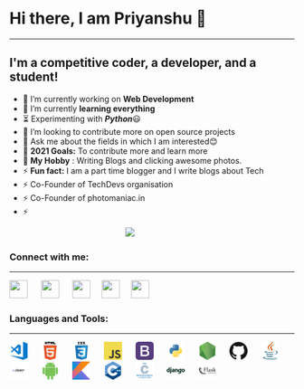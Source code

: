 # Hi there, I am Priyanshu 👋

---

## I'm a competitive coder, a developer, and a student!


- 🔭 I’m currently working on **Web Development**
- 🌱 I’m currently **learning everything**
- ⏳  Experimenting with ***Python***😃
- 👯 I’m looking to contribute more on open source projects
- 💬 Ask me about the fields in which I am interested😊
- 🥅 **2021 Goals:** To contribute more and learn more
- 💖 **My Hobby** : Writing Blogs and clicking awesome photos.
- ⚡ **Fun fact:** I am a part time blogger and I write blogs about Tech 
- ⚡ Co-Founder of TechDevs organisation
- ⚡ Co-Founder of photomaniac.in
- ⚡  

<!--
- 🤔 I’m looking for help with ...
-->

<!--
- 📫 How to reach me: ...
- 😄 Pronouns: ...
-->

&nbsp; &nbsp;&nbsp;&nbsp; &nbsp;&nbsp;&nbsp; &nbsp;&nbsp;&nbsp; &nbsp;&nbsp;&nbsp; &nbsp;&nbsp;&nbsp; &nbsp;&nbsp;&nbsp; &nbsp;&nbsp;&nbsp; &nbsp;&nbsp;&nbsp; &nbsp;&nbsp;&nbsp; &nbsp;&nbsp;&nbsp; &nbsp;&nbsp;&nbsp; &nbsp;&nbsp;&nbsp; &nbsp;&nbsp;<img src="https://www.animatedimages.org/data/media/56/animated-computer-image-0019.gif" height = "400">


### Connect with me:
---
[<img height="32" width="32" src="https://cdn.jsdelivr.net/npm/simple-icons@v3/icons/facebook.svg" />](https://www.facebook.com/priyanshu.chatterjee.357/) &nbsp; &nbsp;&nbsp; [<img height="32" width="32" src="https://cdn.jsdelivr.net/npm/simple-icons@v3/icons/quora.svg" />](https://www.quora.com/profile/Priyanshu-Chatterjee-23) &nbsp; &nbsp;&nbsp; [<img height="32" width="32" src="https://cdn.jsdelivr.net/npm/simple-icons@v3/icons/linkedin.svg" />](https://www.linkedin.com/in/priyanshu-chatterjee-3a3653191/) &nbsp; &nbsp;&nbsp;[<img height="32" width="32" src="https://cdn.jsdelivr.net/npm/simple-icons@v3/icons/instagram.svg" />](https://www.instagram.com/priyanshuchatterjee01/) &nbsp; &nbsp;&nbsp;[<img height="32" width="32" src="https://cdn.jsdelivr.net/npm/simple-icons@v3/icons/twitter.svg" />](https://twitter.com/Priyans91833614)



### Languages and Tools:

---

<img height="32" width="32" src="https://raw.githubusercontent.com/github/explore/80688e429a7d4ef2fca1e82350fe8e3517d3494d/topics/visual-studio-code/visual-studio-code.png" /> &nbsp; &nbsp;&nbsp; <img height="32" width="32" src="https://raw.githubusercontent.com/github/explore/80688e429a7d4ef2fca1e82350fe8e3517d3494d/topics/html/html.png" /> &nbsp; &nbsp;&nbsp; <img height="32" width="32" src="https://raw.githubusercontent.com/github/explore/80688e429a7d4ef2fca1e82350fe8e3517d3494d/topics/css/css.png" /> &nbsp; &nbsp;&nbsp; <img height="32" width="32" src="https://raw.githubusercontent.com/github/explore/80688e429a7d4ef2fca1e82350fe8e3517d3494d/topics/javascript/javascript.png" /> &nbsp; &nbsp;&nbsp; <img height="32" width="32" src="https://raw.githubusercontent.com/github/explore/80688e429a7d4ef2fca1e82350fe8e3517d3494d/topics/bootstrap/bootstrap.png" /> &nbsp; &nbsp;&nbsp; <img height="32" width="32" src="https://raw.githubusercontent.com/github/explore/80688e429a7d4ef2fca1e82350fe8e3517d3494d/topics/python/python.png" /> &nbsp; &nbsp;&nbsp; <img height="32" width="32" src="https://raw.githubusercontent.com/github/explore/80688e429a7d4ef2fca1e82350fe8e3517d3494d/topics/nodejs/nodejs.png" /> &nbsp; &nbsp;&nbsp; <img height="32" width="32" src="https://raw.githubusercontent.com/github/explore/78df643247d429f6cc873026c0622819ad797942/topics/github/github.png" /> &nbsp; &nbsp;&nbsp; <img height="32" width="32" src="https://raw.githubusercontent.com/github/explore/80688e429a7d4ef2fca1e82350fe8e3517d3494d/topics/java/java.png" /> &nbsp; &nbsp;&nbsp; <img height="32" width="32" src="https://raw.githubusercontent.com/github/explore/80688e429a7d4ef2fca1e82350fe8e3517d3494d/topics/jquery/jquery.png" /> &nbsp; &nbsp;&nbsp; <img height="32" width="32" src="https://raw.githubusercontent.com/github/explore/80688e429a7d4ef2fca1e82350fe8e3517d3494d/topics/android/android.png" /> &nbsp; &nbsp;&nbsp; <img height="32" width="32" src="https://raw.githubusercontent.com/github/explore/80688e429a7d4ef2fca1e82350fe8e3517d3494d/topics/kotlin/kotlin.png" /> &nbsp; &nbsp;&nbsp; <img height="32" width="32" src="https://raw.githubusercontent.com/github/explore/80688e429a7d4ef2fca1e82350fe8e3517d3494d/topics/cpp/cpp.png" /> &nbsp; &nbsp;&nbsp; <img height="32" width="32" src="https://raw.githubusercontent.com/github/explore/80688e429a7d4ef2fca1e82350fe8e3517d3494d/topics/c/c.png" /> &nbsp; &nbsp;&nbsp; <img height="32" width="32" src="https://raw.githubusercontent.com/github/explore/80688e429a7d4ef2fca1e82350fe8e3517d3494d/topics/django/django.png" />  &nbsp; &nbsp;&nbsp; <img height="32" width="32" src="https://raw.githubusercontent.com/github/explore/80688e429a7d4ef2fca1e82350fe8e3517d3494d/topics/flask/flask.png" />
